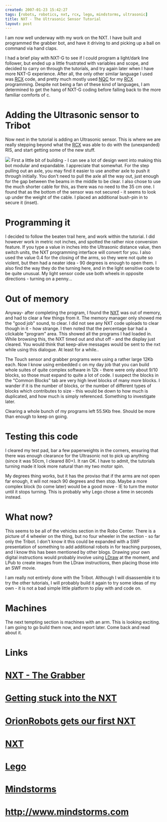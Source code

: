 ```yaml
---
created: 2007-01-23 15:42:27
tags: [robots, robotics, nxt, rcx, lego, mindstorms, ultrasonic]
title: NXT - The Ultrasonic Sensor Tutorial
layout: post
---
```

I am now well underway with my work on the NXT. I have built and programmed the grabber bot, and have it driving to and picking up a ball on command via hand claps.

I had a brief play with NXT-G to see if I could program a light/dark line follower, but ended up a little frustrated with variables and scope, and decided to carry on through the tutorials, and try again later when I have more NXT-G experience. After all, the only other similar language I used was [RCX](RCX "The Lego Robot Command Explorer") code, and pretty much mostly used  [NQC](NQC "Not Quite C - A Lego PBrick Programming Language") for my [RCX](RCX "The Lego Robot Command Explorer") programming. Despite not being a fan of these kind of languages, I am determined to get the hang of NXT-G coding before falling back to the more familiar comforts of c.

# Adding the Ultrasonic sensor to Tribot

Now next in the tutorial is adding an Ultrasonic sensor. This is where we are really stepping beyond what the [RCX](RCX "The Lego Robot Command Explorer") was able to do with the (unexpanded) RIS, and start getting some of the new stuff.

<img src="/image419"/>
First a little bit of building - I can see a lot of design went into making this bot modular and expandable. I appreciate that somewhat. For the step pulling out an axle, you may find it easier to use another axle to push it through initially. You don't need to pull the axle all the way out, just enough for the gap between the beams in the middle to be clear. I also chose to use the much shorter cable for this, as there was no need to the 35 cm one. I found that as the bottom of the sensor was not secured - it seems to look up under the weight of the cable. I placed an additional bush-pin in to secure it (inset).

# Programming it

I decided to follow the beaten trail here, and work within the tutorial. I did however work in metric not inches, and spotted the rather nice conversion feature. If you type a value in inches into the Ultrasonic distance value, then switch units, the NXT programming interface will convert for you. I also used the value 0.4 for the closing of the arms, so they were not quite so violent, but then had a neater idea - 90 degrees is enough to open them. I also find the way they do the turning here, and in the light sensitive code to be quite unusual. My light sensor code use both wheels in opposite directions - turning on a penny...

# Out of memory

Anyway- after completing the program, I found the [NXT](NXT "Legos NeXT generation robotics kit")  was out of memory, and had to clear a few things from it. The memory manager only showed me the "good job" sound, to clear. I did not see any NXT code uploads to clear though in it - how strange. I then noted that the percentage bar had a clickable "program" area. This showed all the programs I had loaded in. While browsing this, the NXT timed out and shut off - and the display just cleared. You would think that keep-alive messages would be sent to the nxt while using this dialogue. At least for a while..

The Touch sensor and grabber programs were using a rather large 12Kb each. Now I know using embedded c on my day job that you can build whole suites of quite complex software in 12k - there were only about 9/10 blocks, so those must expand to quite a lot of code. I suspect the blocks in the "Common Blocks" tab are very high level blocks of many more blocks. I wander if it is the number of blocks, or the number of different types of blocks which contributes to size - this would be down to how much is duplicated, and how much is simply referenced. Something to investigate later.

Clearing a whole bunch of my programs left 55.5Kb free. Should be more than enough to keep on going.

# Testing this code

I cleared my test pad, bar a few paperweights in the corners, ensuring that there was enough clearance for the Ultrasonic not to pick up anything (since it was 50cm, I cleared 80+). It ran OK. I have to admit, the tutorials turning made it look more natural than my two motor spin.

My degrees thing works, but it has the proviso that if the arms are not open far enough, it will not reach 90 degrees and then stop. Maybe a more complex block (to come later) would be a good move - IE to turn the motor until it stops turning. This is probably why Lego chose a time in seconds instead.

# What now?

This seems to be all of the vehicles section in the Robo Center. There is a picture of 4 wheeler on the thing, but no four wheeler in the section - so far only the Tribot. I don't know it this could be expanded with a SWF presentation of something to add additional robots in for teaching purposes, and I know this has been mentioned by other blogs. Drawing your own digital instructions would probably involve using [LDraw](LDraw "The LDraw Lego CAD System") at the moment, and LPub
  to create images from the LDraw instructions, then placing those into an SWF movie.

I am really not entirely done with the Tribot. Although I will disassemble it to try the other tutorials, I will probably build it again to try some ideas of my own - it is not a bad simple little platform to play with and code on.

# Machines

The next tempting section is machines with an arm. This is looking exciting. I am going to go build them now, and report later. Come back and read about it.

# Links

# <a href="NXT _ The Grabber.html">NXT - The Grabber</a>
# <a href="Getting stuck into the NXT.html">Getting stuck into the NXT</a>
# <a href="OrionRobots gets our first NXT.html">OrionRobots gets our first NXT</a>
# [NXT](NXT "Legos NeXT generation robotics kit")
# [Lego](Lego "The best known construction toy")
# [Mindstorms](MindStorms "A Robotic construction toy system from Lego")
# <a href="http://www.mindstorms.com" >http://www.mindstorms.com</a>
